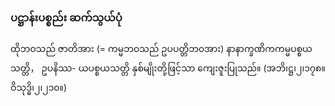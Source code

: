 ### ပဋ္ဌာန်းပစ္စည်း ဆက်သွယ်ပုံ

ထိုဘ၀သည် ဇာတိအား (= ကမ္မဘ၀သည် ဥပပတ္တိဘ၀အား) နာနာက္ခဏိကကမ္မပစ္စယသတ္တိ， ဥပနိဿ-
ယပစ္စယသတ္တိ နှစ်မျိုးတို့ဖြင့်သာ ကျေးဇူးပြုသည်။ (အဘိ၊ဋ္ဌ၊၂၊၁၇၈။ ဝိသုဒ္ဓိ၊၂၊၂၁၀။)
